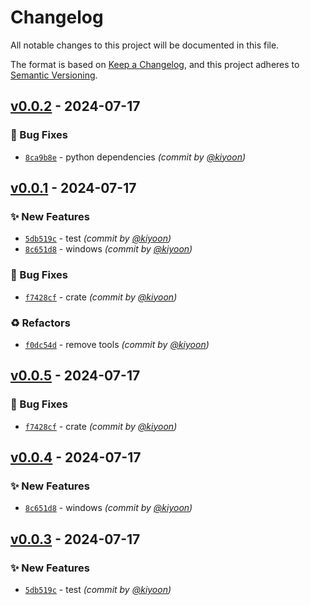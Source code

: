 # Changelog
All notable changes to this project will be documented in this file.

The format is based on [Keep a Changelog](https://keepachangelog.com/en/1.0.0/),
and this project adheres to [Semantic Versioning](https://semver.org/spec/v2.0.0.html).


## [v0.0.2] - 2024-07-17
### :bug: Bug Fixes
- [`8ca9b8e`](https://github.com/deargen/bio-data-to-db/commit/8ca9b8e7927014942e51dc2ebfdd51e097fa6d2a) - python dependencies *(commit by [@kiyoon](https://github.com/kiyoon))*


## [v0.0.1] - 2024-07-17
### :sparkles: New Features
- [`5db519c`](https://github.com/deargen/bio-data-to-db/commit/5db519cf9c9271fcb505a213cf0d8ca811ed6ae2) - test *(commit by [@kiyoon](https://github.com/kiyoon))*
- [`8c651d8`](https://github.com/deargen/bio-data-to-db/commit/8c651d8aceca0828ba99343e46b0add75d1d15d4) - windows *(commit by [@kiyoon](https://github.com/kiyoon))*

### :bug: Bug Fixes
- [`f7428cf`](https://github.com/deargen/bio-data-to-db/commit/f7428cfcf6d155d38bf96cfeb419c1b71f1bd5ec) - crate *(commit by [@kiyoon](https://github.com/kiyoon))*

### :recycle: Refactors
- [`f0dc54d`](https://github.com/deargen/bio-data-to-db/commit/f0dc54dc6d6fd66a49496b6896d1158f3acfdbbb) - remove tools *(commit by [@kiyoon](https://github.com/kiyoon))*


## [v0.0.5] - 2024-07-17
### :bug: Bug Fixes
- [`f7428cf`](https://github.com/deargen/bio-data-to-db/commit/f7428cfcf6d155d38bf96cfeb419c1b71f1bd5ec) - crate *(commit by [@kiyoon](https://github.com/kiyoon))*


## [v0.0.4] - 2024-07-17
### :sparkles: New Features
- [`8c651d8`](https://github.com/deargen/bio-data-to-db/commit/8c651d8aceca0828ba99343e46b0add75d1d15d4) - windows *(commit by [@kiyoon](https://github.com/kiyoon))*


## [v0.0.3] - 2024-07-17
### :sparkles: New Features
- [`5db519c`](https://github.com/deargen/bio-data-to-db/commit/5db519cf9c9271fcb505a213cf0d8ca811ed6ae2) - test *(commit by [@kiyoon](https://github.com/kiyoon))*

[v0.0.3]: https://github.com/deargen/bio-data-to-db/compare/v0.0.2...v0.0.3
[v0.0.4]: https://github.com/deargen/bio-data-to-db/compare/v0.0.3...v0.0.4
[v0.0.5]: https://github.com/deargen/bio-data-to-db/compare/v0.0.4...v0.0.5
[v0.0.1]: https://github.com/deargen/bio-data-to-db/compare/v0.0.0...v0.0.1
[v0.0.2]: https://github.com/deargen/bio-data-to-db/compare/v0.0.1...v0.0.2
